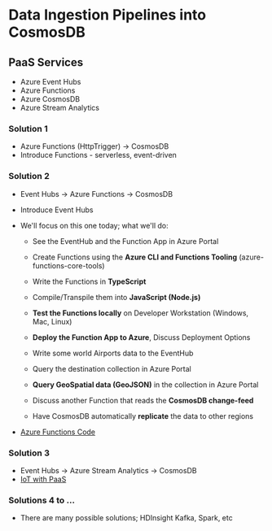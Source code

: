 # Data Ingestion Pipelines into CosmosDB

## PaaS Services

- Azure Event Hubs
- Azure Functions
- Azure CosmosDB
- Azure Stream Analytics

### Solution 1

- Azure Functions (HttpTrigger) -> CosmosDB
- Introduce Functions - serverless, event-driven

### Solution 2

- Event Hubs -> Azure Functions -> CosmosDB
- Introduce Event Hubs

- We'll focus on this one today; what we'll do:
  - See the EventHub and the Function App in Azure Portal
  - Create Functions using the **Azure CLI and Functions Tooling** (azure-functions-core-tools)
  - Write the Functions in **TypeScript**
  - Compile/Transpile them into **JavaScript (Node.js)**
  - **Test the Functions locally** on Developer Workstation (Windows, Mac, Linux)
  - **Deploy the Function App to Azure**, Discuss Deployment Options
  - Write some world Airports data to the EventHub
  - Query the destination collection in Azure Portal
  - **Query GeoSpatial data (GeoJSON)** in the collection in Azure Portal

  - Discuss another Function that reads the **CosmosDB change-feed**
  
  - Have CosmosDB automatically **replicate** the data to other regions

- [Azure Functions Code](solutions/functions-node/readme.md)

### Solution 3

- Event Hubs -> Azure Stream Analytics -> CosmosDB
- [IoT with PaaS](https://github.com/cjoakim/azure-cosmosdb-iot)

### Solutions 4 to ...

- There are many possible solutions; HDInsight Kafka, Spark, etc

